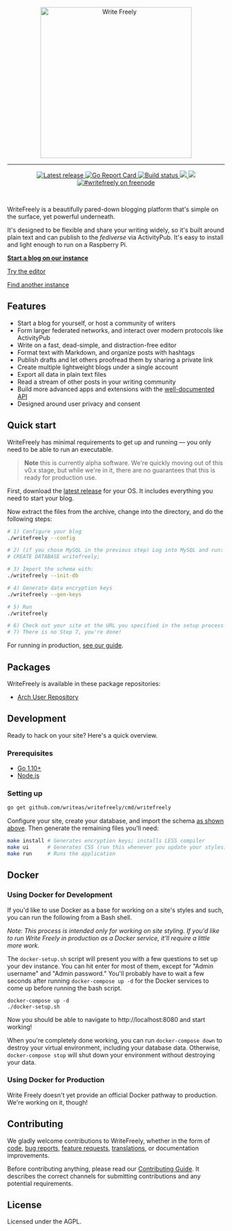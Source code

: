 &nbsp;
<p align="center">
	<a href="https://writefreely.org"><img src="https://writefreely.org/img/writefreely.svg" width="350px" alt="Write Freely" /></a>
</p>
<hr />
<p align="center">
	<a href="https://github.com/writeas/writefreely/releases/">
		<img src="https://img.shields.io/github/release/writeas/writefreely.svg" alt="Latest release" />
	</a>
	<a href="https://goreportcard.com/report/github.com/writeas/writefreely">
		<img src="https://goreportcard.com/badge/github.com/writeas/writefreely" alt="Go Report Card" />
	</a>
	<a href="https://travis-ci.org/writeas/writefreely">
		<img src="https://travis-ci.org/writeas/writefreely.svg" alt="Build status" />
	</a>
	<a href="https://hub.docker.com/r/writeas/writefreely/">
		<img src="https://img.shields.io/docker/pulls/writeas/writefreely.svg" />
	</a>
	<a href="https://github.com/writeas/writefreely/releases/latest">
		<img src="https://img.shields.io/github/downloads/writeas/writefreely/total.svg" />
	</a>
	<a href="http://webchat.freenode.net/?channels=writefreely">
		<img alt="#writefreely on freenode" src="https://img.shields.io/badge/freenode-%23writefreely-blue.svg" />
	</a>
</p>
&nbsp;

WriteFreely is a beautifully pared-down blogging platform that's simple on the surface, yet powerful underneath.

It's designed to be flexible and share your writing widely, so it's built around plain text and can publish to the _fediverse_ via ActivityPub. It's easy to install and light enough to run on a Raspberry Pi.

**[Start a blog on our instance](https://write.as/new/blog/federated)**

[Try the editor](https://write.as/new)

[Find another instance](https://writefreely.org/instances)

## Features

* Start a blog for yourself, or host a community of writers
* Form larger federated networks, and interact over modern protocols like ActivityPub
* Write on a fast, dead-simple, and distraction-free editor
* Format text with Markdown, and organize posts with hashtags
* Publish drafts and let others proofread them by sharing a private link
* Create multiple lightweight blogs under a single account
* Export all data in plain text files
* Read a stream of other posts in your writing community
* Build more advanced apps and extensions with the [well-documented API](https://developers.write.as/docs/api/)
* Designed around user privacy and consent

## Quick start

WriteFreely has minimal requirements to get up and running — you only need to be able to run an executable.

> **Note** this is currently alpha software. We're quickly moving out of this v0.x stage, but while we're in it, there are no guarantees that this is ready for production use.

First, download the [latest release](https://github.com/writeas/writefreely/releases/latest) for your OS. It includes everything you need to start your blog.

Now extract the files from the archive, change into the directory, and do the following steps:

```bash
# 1) Configure your blog
./writefreely --config

# 2) (if you chose MySQL in the previous step) Log into MySQL and run:
# CREATE DATABASE writefreely;

# 3) Import the schema with:
./writefreely --init-db

# 4) Generate data encryption keys
./writefreely --gen-keys

# 5) Run
./writefreely

# 6) Check out your site at the URL you specified in the setup process
# 7) There is no Step 7, you're done!
```

For running in production, [see our guide](https://writefreely.org/start#production).

## Packages

WriteFreely is available in these package repositories:

* [Arch User Repository](https://aur.archlinux.org/packages/writefreely/)

## Development

Ready to hack on your site? Here's a quick overview.

### Prerequisites

* [Go 1.10+](https://golang.org/dl/)
* [Node.js](https://nodejs.org/en/download/)

### Setting up

```bash
go get github.com/writeas/writefreely/cmd/writefreely
```

Configure your site, create your database, and import the schema [as shown above](#quick-start). Then generate the remaining files you'll need:

```bash
make install # Generates encryption keys; installs LESS compiler
make ui      # Generates CSS (run this whenever you update your styles)
make run     # Runs the application
```

## Docker

### Using Docker for Development

If you'd like to use Docker as a base for working on a site's styles and such,
you can run the following from a Bash shell.

*Note: This process is intended only for working on site styling. If you'd
like to run Write Freely in production as a Docker service, it'll require a
little more work.*

The `docker-setup.sh` script will present you with a few questions to set up
your dev instance. You can hit enter for most of them, except for "Admin username"
and "Admin password." You'll probably have to wait a few seconds after running
`docker-compose up -d` for the Docker services to come up before running the
bash script.

```
docker-compose up -d
./docker-setup.sh
```

Now you should be able to navigate to http://localhost:8080 and start working!

When you're completely done working, you can run `docker-compose down` to destroy
your virtual environment, including your database data. Otherwise, `docker-compose stop`
will shut down your environment without destroying your data.

### Using Docker for Production

Write Freely doesn't yet provide an official Docker pathway to production. We're
working on it, though!

## Contributing

We gladly welcome contributions to WriteFreely, whether in the form of [code](https://github.com/writeas/writefreely/blob/master/CONTRIBUTING.md#contributing-to-writefreely), [bug reports](https://github.com/writeas/writefreely/issues/new?template=bug_report.md), [feature requests](https://discuss.write.as/c/feedback/feature-requests), [translations](https://poeditor.com/join/project/TIZ6HFRFdE), or documentation improvements.

Before contributing anything, please read our [Contributing Guide](https://github.com/writeas/writefreely/blob/master/CONTRIBUTING.md#contributing-to-writefreely). It describes the correct channels for submitting contributions and any potential requirements.

## License

Licensed under the AGPL.
